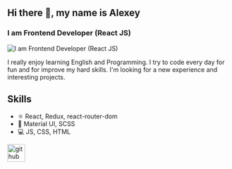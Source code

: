 ## Hi there 👋, my name is Alexey
### I am Frontend Developer (React JS)
![I am Frontend Developer (React JS)](https://github.com/sagar-viradiya/sagar-viradiya/blob/master/resources/banner.png?raw=true)

I really enjoy learning English and Programming. I try to code every day for fun and for improve my hard skills. I'm looking for a new experience and interesting projects.

## Skills
* :atom_symbol: React, Redux, react-router-dom
* :cherry_blossom: Material UI, SCSS
* :computer: JS, CSS, HTML 

[<img src='https://cdn.jsdelivr.net/npm/simple-icons@3.0.1/icons/github.svg' alt='github' height='40'>](https://github.com/AlexForw)  
